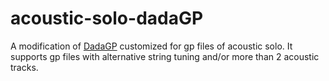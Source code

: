 # acoustic-solo-dadaGP

A modification of [DadaGP](https://github.com/dada-bots/dadaGP/tree/main) customized for gp files of acoustic solo. It supports gp files with alternative string tuning and/or more than 2 acoustic tracks.
